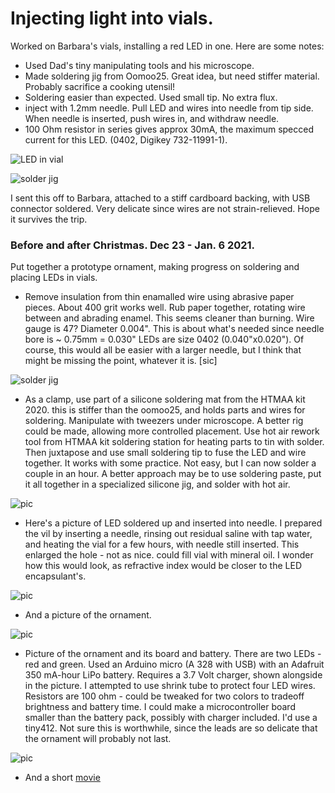 # Injecting light into vials.  

Worked on Barbara's vials, installing a red LED in one.  Here are some notes:
 * Used Dad's tiny manipulating tools and his microscope.
 * Made soldering jig from Oomoo25. Great idea, but need stiffer material.  Probably sacrifice a cooking utensil!
 * Soldering easier than expected.  Used small tip.  No extra flux.
 * inject with 1.2mm needle.   Pull LED and wires into needle from tip side.  When needle is inserted, push wires in, and withdraw needle.
 * 100 Ohm resistor in series gives approx 30mA, the maximum specced current for this LED. (0402, Digikey 732-11991-1).
 
![LED in vial](./vial_led.jpg)


![solder jig](./solder_jig.jpg)

I sent this off to Barbara, attached to a stiff cardboard backing, with USB connector soldered.  Very delicate since wires are not strain-relieved.  Hope it survives the trip.



### Before and after Christmas.  Dec 23 - Jan. 6 2021.

Put together a prototype ornament, making progress on soldering and placing LEDs in vials.

 * Remove insulation from thin enamalled wire using abrasive paper pieces.  About 400 grit works well.  Rub paper together, rotating wire between and abrading enamel.  This seems cleaner than burning.  Wire gauge is 47?  Diameter 0.004".  This is about what's needed since needle bore is ~ 0.75mm = 0.030"  LEDs are size 0402 (0.040"x0.020").  Of course, this would all be easier with a larger needle, but I think that might be missing the point, whatever it is. [sic]

![solder jig](./enamel_removal.jpg)
 
 * As a clamp, use part of a silicone soldering mat from the HTMAA kit 2020.  this is stiffer than the oomoo25, and holds parts and wires for soldering.  Manipulate with tweezers under microscope.  A better rig could be made, allowing more controlled placement.  Use hot air rework tool from HTMAA kit soldering station for heating parts to tin with solder.  Then juxtapose and use small soldering tip to fuse the LED and wire together.  It works with some practice.  Not easy, but I can now solder a couple in an hour.  A better approach may be to use soldering paste, put it all together in a specialized silicone jig, and solder with hot air.

![pic](./clamp.jpg)


 * Here's a picture of LED soldered up and inserted into needle.  I prepared the vil by inserting a needle, rinsing out residual saline with tap water, and heating the vial for a few hours, with needle still inserted.  This enlarged the hole - not as nice.  could fill vial with mineral oil.  I wonder how this would look, as refractive index would be closer to the LED encapsulant's.
 
 ![pic](./LED-in_needle.jpg)
 
 * And a picture of the ornament. 
 
 ![pic](./Ornament.jpg)
 
  * Picture of the ornament and its board and battery.  There are two LEDs - red and green.  Used an Arduino micro (A 328 with USB) with an Adafruit 350 mA-hour LiPo battery.  Requires a 3.7 Volt charger, shown alongside in the picture.  I attempted to use shrink tube to protect four LED wires. Resistors are 100 ohm - could be tweaked for two colors to tradeoff brightness and battery time.  I could make a microcontroller board smaller than the battery pack, possibly with charger included.  I'd use a tiny412.  Not sure this is worthwhile, since the leads are so delicate that the ornament will probably not last. 
 
 ![pic](./ornament_board.jpg)
 
 * And a short [movie](./Ornament.mp4)
